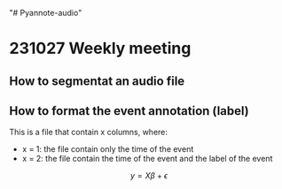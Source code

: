 "# Pyannote-audio" 

# 231027 Weekly meeting

## How to segmentat an audio file

## How to format the event annotation (label)

This is a file that contain x columns, where:

- x = 1: the file contain only the time of the event
- x = 2: the file contain the time of the event and the label of the event

$$
y = X\beta + \epsilon
$$
